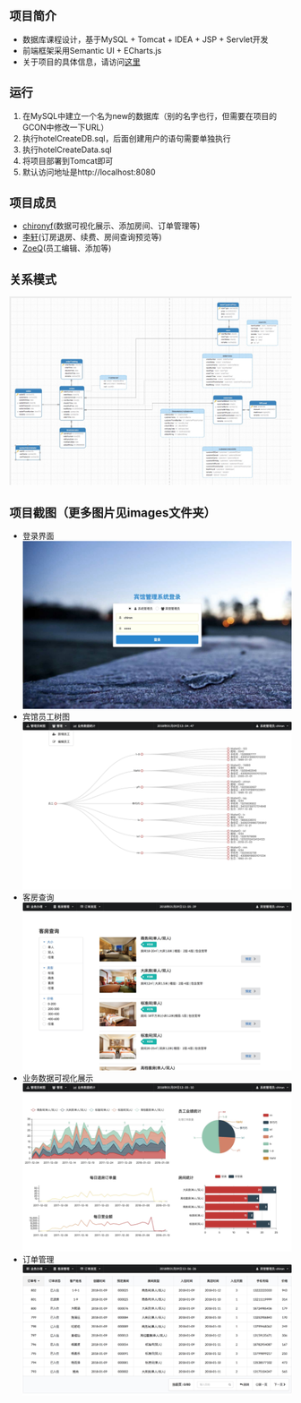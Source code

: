 ## 项目简介
- 数据库课程设计，基于MySQL + Tomcat + IDEA + JSP + Servlet开发
- 前端框架采用Semantic UI + ECharts.js
- 关于项目的具体信息，请访问[这里](http://chironyf.com/2018/01/11/hotel-management-system-summary/)

## 运行
1. 在MySQL中建立一个名为new的数据库（别的名字也行，但需要在项目的GCON中修改一下URL）
2. 执行hotelCreateDB.sql，后面创建用户的语句需要单独执行
3. 执行hotelCreateData.sql
4. 将项目部署到Tomcat即可
5. 默认访问地址是http://localhost:8080

## 项目成员
- [chironyf](https://github.com/chironyf)(数据可视化展示、添加房间、订单管理等)
- [李轩](https://github.com/994047477)(订房退房、续费、房间查询预览等)
- [ZoeQ](https://github.com/ZoeQ)(员工编辑、添加等)

## 关系模式
![](./images/model.jpg)

## 项目截图（更多图片见images文件夹）
- 登录界面
![](./images/login.jpg)
- 宾馆员工树图
![](./images/treeMap.jpg)
- 客房查询
![](./images/room.jpg)
- 业务数据可视化展示
![](./images/chart.jpg)
- 订单管理
![](./images/list.jpg)


